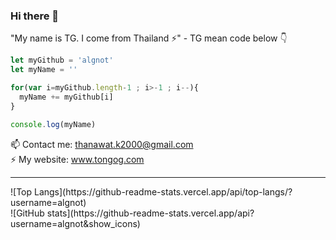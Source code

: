 ### Hi there 👋
"My name is TG. I come from Thailand ⚡" - TG mean code below 👇

```javascript
let myGithub = 'algnot'   
let myName = ''

for(var i=myGithub.length-1 ; i>-1 ; i--){
  myName += myGithub[i]
}

console.log(myName)
```

 📫 Contact me: thanawat.k2000@gmail.com <br>
 ⚡ My website: www.tongog.com
 
 <hr>
 
 <div>
   <div>![Top Langs](https://github-readme-stats.vercel.app/api/top-langs/?username=algnot)</div>
   <div>![GitHub stats](https://github-readme-stats.vercel.app/api?username=algnot&show_icons)</div>
 </div>

<!--
**algnot/algnot** is a ✨ _special_ ✨ repository because its `README.md` (this file) appears on your GitHub profile.

Here are some ideas to get you started:

- 🔭 I’m currently working on ...
- 🌱 I’m currently learning ...
- 👯 I’m looking to collaborate on ...
- 🤔 I’m looking for help with ...
- 💬 Ask me about ...
- 📫 How to reach me: ...
- 😄 Pronouns: ...
- ⚡ Fun fact: ...
-->
